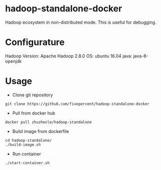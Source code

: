 # hadoop-standalone-docker
Hadoop ecosystem in non-distributed mode. This is useful for debugging.
# Configurature
Hadoop Version: Apache Hadoop 2.8.0
OS: ubuntu 16.04
java: java-8-openjdk
# Usage
* Clone git repository
```
git clone https://github.com/fivepercent/hadoop-standalone-docker
```
* Pull from docker hub
```
docker pull zhuzhenle/hadoop-standalone
```
* Build image from dockerfile
```
cd hadoop-standalone/
./build-image.sh
```
* Run container
```
./start-container.sh
```
